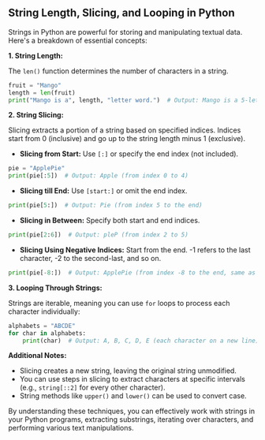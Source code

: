 
## String Length, Slicing, and Looping in Python

Strings in Python are powerful for storing and manipulating textual data. Here's a breakdown of essential concepts:

**1. String Length:**

The `len()` function determines the number of characters in a string.

```python
fruit = "Mango"
length = len(fruit)
print("Mango is a", length, "letter word.")  # Output: Mango is a 5-letter word.
```

**2. String Slicing:**

Slicing extracts a portion of a string based on specified indices. Indices start from 0 (inclusive) and go up to the string length minus 1 (exclusive).

- **Slicing from Start:** Use `[:]` or specify the end index (not included).

```python
pie = "ApplePie"
print(pie[:5])  # Output: Apple (from index 0 to 4)
```

- **Slicing till End:** Use `[start:]` or omit the end index.

```python
print(pie[5:])  # Output: Pie (from index 5 to the end)
```

- **Slicing in Between:** Specify both start and end indices.

```python
print(pie[2:6])  # Output: pleP (from index 2 to 5)
```

- **Slicing Using Negative Indices:** Start from the end. -1 refers to the last character, -2 to the second-last, and so on.

```python
print(pie[-8:])  # Output: ApplePie (from index -8 to the end, same as pie[:])
```

**3. Looping Through Strings:**

Strings are iterable, meaning you can use `for` loops to process each character individually:

```python
alphabets = "ABCDE"
for char in alphabets:
    print(char)  # Output: A, B, C, D, E (each character on a new line)
```

**Additional Notes:**

- Slicing creates a new string, leaving the original string unmodified.
- You can use steps in slicing to extract characters at specific intervals (e.g., `string[::2]` for every other character).
- String methods like `upper()` and `lower()` can be used to convert case.

By understanding these techniques, you can effectively work with strings in your Python programs, extracting substrings, iterating over characters, and performing various text manipulations.
